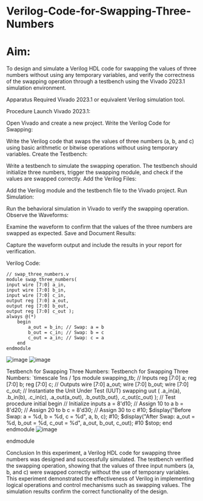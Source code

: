 # Verilog-Code-for-Swapping-Three-Numbers
# Aim:
To design and simulate a Verilog HDL code for swapping the values of three numbers without using any temporary variables, and verify the correctness of the swapping operation through a testbench using the Vivado 2023.1 simulation environment.

Apparatus Required
Vivado 2023.1 or equivalent Verilog simulation tool.

Procedure
Launch Vivado 2023.1:

Open Vivado and create a new project.
Write the Verilog Code for Swapping:

Write the Verilog code that swaps the values of three numbers (a, b, and c) using basic arithmetic or bitwise operations without using temporary variables.
Create the Testbench:

Write a testbench to simulate the swapping operation. The testbench should initialize three numbers, trigger the swapping module, and check if the values are swapped correctly.
Add the Verilog Files:

Add the Verilog module and the testbench file to the Vivado project.
Run Simulation:

Run the behavioral simulation in Vivado to verify the swapping operation.
Observe the Waveforms:

Examine the waveform to confirm that the values of the three numbers are swapped as expected.
Save and Document Results:

Capture the waveform output and include the results in your report for verification.

Verilog Code:
~~~
// swap_three_numbers.v
module swap_three_numbers( 
input wire [7:0] a_in, 
input wire [7:0] b_in, 
input wire [7:0] c_in, 
output reg [7:0] a_out, 
output reg [7:0] b_out, 
output reg [7:0] c_out ); 
always @(*) 
    begin 
        a_out = b_in; // Swap: a = b 
        b_out = c_in; // Swap: b = c 
        c_out = a_in; // Swap: c = a 
    end 
endmodule
~~~
![image](https://github.com/user-attachments/assets/68669cfe-47ee-4af8-ad4c-3b20ba37f711)
![image](https://github.com/user-attachments/assets/f5653fd8-24c1-43c2-a300-4d63d86bc4ba)


Testbench for Swapping Three Numbers:
Testbench for Swapping Three Numbers: `timescale 1ns / 1ps module swapping_tb; // Inputs reg [7:0] a; reg [7:0] b; reg [7:0] c; // Outputs wire [7:0] a_out; wire [7:0] b_out; wire [7:0] c_out; // Instantiate the Unit Under Test (UUT) swapping uut ( .a_in(a), .b_in(b), .c_in(c), .a_out(a_out), .b_out(b_out), .c_out(c_out) ); // Test procedure initial begin // Initialize inputs a = 8'd10; // Assign 10 to a b = 8'd20; // Assign 20 to b c = 8'd30; // Assign 30 to c #10; $display("Before Swap: a = %d, b = %d, c = %d", a, b, c); #10; $display("After Swap: a_out = %d, b_out = %d, c_out = %d", a_out, b_out, c_out); #10 $stop; end endmodule
![image](https://github.com/user-attachments/assets/7e94a7b0-ac7a-47c5-8efd-d1190edc4958)


endmodule

Conclusion
In this experiment, a Verilog HDL code for swapping three numbers was designed and successfully simulated. The testbench verified the swapping operation, showing that the values of three input numbers (a, b, and c) were swapped correctly without the use of temporary variables. This experiment demonstrated the effectiveness of Verilog in implementing logical operations and control mechanisms such as swapping values. The simulation results confirm the correct functionality of the design.
